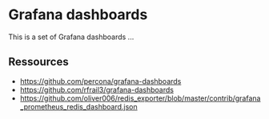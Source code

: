 # Grafana dashboards

This is a set of Grafana dashboards ...

## Ressources

* https://github.com/percona/grafana-dashboards
* https://github.com/rfrail3/grafana-dashboards
* https://github.com/oliver006/redis_exporter/blob/master/contrib/grafana_prometheus_redis_dashboard.json
